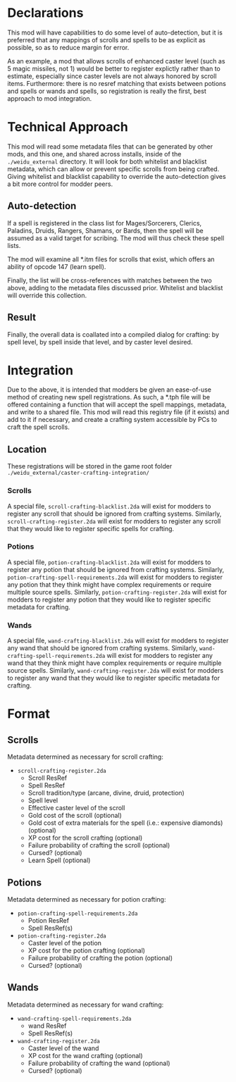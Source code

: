 # Declarations
This mod will have capabilities to do some level of auto-detection, but it is preferred that any 
mappings of scrolls and spells to be as explicit as possible, so as to reduce margin for error.

As an example, a mod that allows scrolls of enhanced caster level (such as 5 magic missiles, not 1)
would be better to register explictly rather than to estimate, especially since caster levels are 
not always honored by scroll items. Furthermore: there is no resref matching that exists between potions
and spells or wands and spells, so registration is really the first, best approach to mod integration.


# Technical Approach
This mod will read some metadata files that can be generated by other mods, and this one, and shared
across installs, inside of the `./weidu_external` directory. It will look for both whitelist and 
blacklist metadata, which can allow or prevent specific scrolls from being crafted. Giving whitelist and
blacklist capability to override the auto-detection gives a bit more control for modder peers.


## Auto-detection
If a spell is registered in the class list for Mages/Sorcerers, Clerics, Paladins, Druids, Rangers, 
Shamans, or Bards, then the spell will be assumed as a valid target for scribing. The mod will thus 
check these spell lists.

The mod will examine all \*.itm files for scrolls that exist, which offers an ability of opcode 147
(learn spell).

Finally, the list will be cross-references with matches between the two above, adding to the metadata
files discussed prior. Whitelist and blacklist will override this collection. 

## Result
Finally, the overall data is coallated into a compiled dialog for crafting: by spell level, by spell 
inside that level, and by caster level desired.


# Integration
Due to the above, it is intended that modders be given an ease-of-use method of creating 
new spell registrations. As such, a *.tph file will be offered containing a function that will 
accept the spell mappings, metadata, and write to a shared file. This mod will read this registry file
(if it exists) and add to it if necessary, and create a crafting system accessible by PCs to craft the 
spell scrolls.


## Location
These registrations will be stored in the game root folder 
`./weidu_external/caster-crafting-integration/`

### Scrolls
A special file, `scroll-crafting-blacklist.2da` will exist for modders to register any scroll that 
should be ignored from crafting systems.
Similarly, `scroll-crafting-register.2da` will exist for modders to register any scroll that they 
would like to register specific spells for crafting.


### Potions
A special file, `potion-crafting-blacklist.2da` will exist for modders to register any potion that 
should be ignored from crafting systems.
Similarly, `potion-crafting-spell-requirements.2da` will exist for modders to register any potion that
they think might have complex requirements or require multiple source spells.
Similarly, `potion-crafting-register.2da` will exist for modders to register any potion that they 
would like to register specific metadata for crafting.


### Wands
A special file, `wand-crafting-blacklist.2da` will exist for modders to register any wand that 
should be ignored from crafting systems.
Similarly, `wand-crafting-spell-requirements.2da` will exist for modders to register any wand that
they think might have complex requirements or require multiple source spells.
Similarly, `wand-crafting-register.2da` will exist for modders to register any wand that they 
would like to register specific metadata for crafting.


# Format
## Scrolls
Metadata determined as necessary for scroll crafting:
- `scroll-crafting-register.2da`
    - Scroll ResRef
    - Spell ResRef
    - Scroll tradition/type (arcane, divine, druid, protection)
    - Spell level
    - Effective caster level of the scroll
    - Gold cost of the scroll (optional)
    - Gold cost of extra materials for the spell (i.e.: expensive diamonds) (optional)
    - XP cost for the scroll crafting (optional)
    - Failure probability of crafting the scroll (optional)
    - Cursed? (optional)
    - Learn Spell (optional)

## Potions
Metadata determined as necessary for potion crafting:
- `potion-crafting-spell-requirements.2da`
    - Potion ResRef
    - Spell ResRef(s)
- `potion-crafting-register.2da`
    - Caster level of the potion
    - XP cost for the potion crafting (optional)
    - Failure probability of crafting the potion (optional)
    - Cursed? (optional)

## Wands
Metadata determined as necessary for wand crafting:
- `wand-crafting-spell-requirements.2da`
    - wand ResRef
    - Spell ResRef(s)
- `wand-crafting-register.2da`
    - Caster level of the wand
    - XP cost for the wand crafting (optional)
    - Failure probability of crafting the wand (optional)
    - Cursed? (optional)